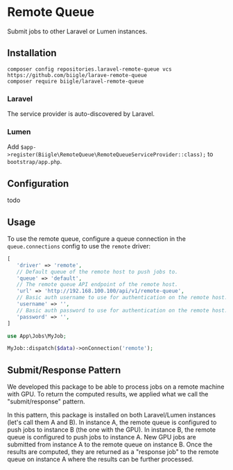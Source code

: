 # Remote Queue

Submit jobs to other Laravel or Lumen instances.

## Installation

```
composer config repositories.laravel-remote-queue vcs https://github.com/biigle/larave-remote-queue
composer require biigle/laravel-remote-queue
```

### Laravel

The service provider is auto-discovered by Laravel.

### Lumen

Add `$app->register(Biigle\RemoteQueue\RemoteQueueServiceProvider::class);` to `bootstrap/app.php`.

## Configuration

todo

## Usage

To use the remote queue, configure a queue connection in the `queue.connections` config to use the `remote` driver:

```php
[
   'driver' => 'remote',
   // Default queue of the remote host to push jobs to.
   'queue' => 'default',
   // The remote queue API endpoint of the remote host.
   'url' => 'http://192.168.100.100/api/v1/remote-queue',
   // Basic auth username to use for authentication on the remote host.
   'username' => '',
   // Basic auth password to use for authentication on the remote host.
   'password' => '',
]
```

```php
use App\Jobs\MyJob;

MyJob::dispatch($data)->onConnection('remote');
```

## Submit/Response Pattern

We developed this package to be able to process jobs on a remote machine with GPU. To return the computed results, we applied what we call the "submit/response" pattern.

In this pattern, this package is installed on both Laravel/Lumen instances (let's call them A and B). In instance A, the remote queue is configured to push jobs to instance B (the one with the GPU). In instance B, the remote queue is configured to push jobs to instance A. New GPU jobs are submitted from instance A to the remote queue on instance B. Once the results are computed, they are returned as a "response job" to the remote queue on instance A where the results can be further processed.
